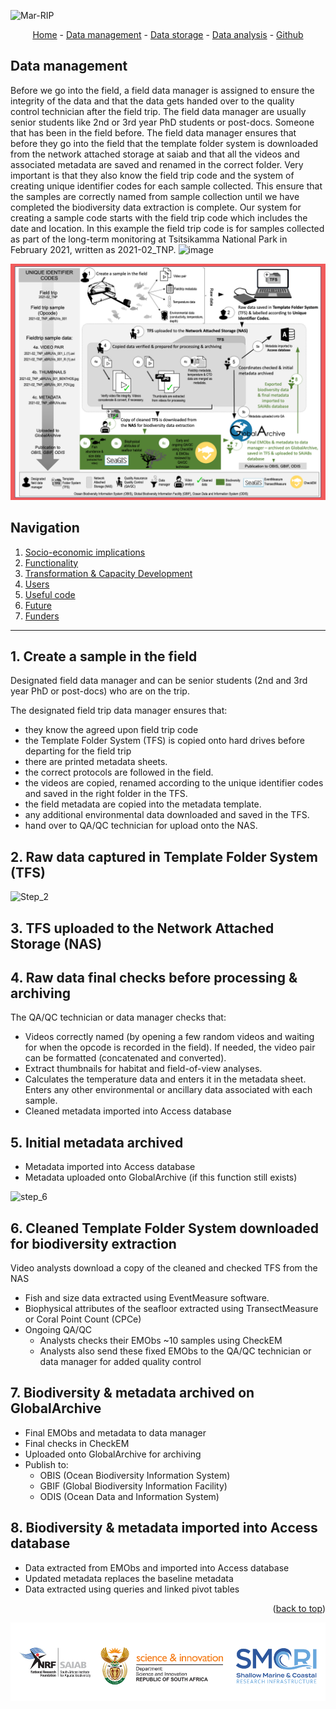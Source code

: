 <a name="readme-top"></a>

![Mar-RIP](/assets/img/marip.png)

<!-- <a href="https://aimeos.org/">
    <img src="/assets/img/nrf_saiab_cover.jpeg" alt="Logo" title="SAIAB" align="left" height="75" />
</a>

 <h1 align="left">Marine Remote Imagery Platform (MARIP) </h1>

The Marine Remote Imagery Platform (MARIP) provides scientists the opportunity to conduct ecological research on benthic biota across the continental shelf of South Africa, from the shallow subtidal to depths of 250 m.

![Mar-RIP no text](/assets/img/Mar-RIP_no_text.png)

-->

<div align="center">
<a href="https://nrf-saiab-marip.github.io/">Home</a> - 
<a href="https://nrf-saiab-marip.github.io/Data-management/">Data management</a> - 
<a href="https://nrf-saiab-marip.github.io/Data-management/">Data storage</a> - 
<a href="https://nrf-saiab-marip.github.io/Data-management/">Data analysis</a> - 
<a href="https://github.com/NRF-SAIAB-MARIP/NRF-SAIAB-MARIP.github.io/blob/8e2926f930f74cb2c400718b65b3329b13eaf4e5/README.md/">Github</a>
</div>

## Data management

Before we go into the field, a field data manager is assigned to ensure the integrity of the data and that the data gets handed over to the quality control technician after the field trip. The field data manager are usually senior students like 2nd or 3rd year PhD students or post-docs. Someone that has been in the field before. The field data manager ensures that before they go into the field that the template folder system is downloaded from the network attached storage at saiab and that all the videos and associated metadata are saved and renamed in the correct folder. Very important is that they also know the field trip code and the system of creating unique identifier codes for each sample collected. This ensure that the samples are correctly named from sample collection until we have completed the biodiversity data extraction is complete. Our system for creating a sample code starts with the field trip code which includes the date and location. In this example the field trip code is for samples collected as part of the long-term monitoring at Tsitsikamma National Park in February 2021, written as 2021-02_TNP.
![image](https://github.com/NRF-SAIAB-MARIP/Data-management/assets/155557651/321c811d-24ce-4dca-b6ed-5413d5d089d8)

![bruvs](/assets/img/bruvs_infographic.png)

## Navigation
1. [Socio-economic implications](https://nrf-saiab-marip.github.io/#socio-economic-implications)
2. [Functionality](https://nrf-saiab-marip.github.io/#functionality)
3. [Transformation & Capacity Development](https://nrf-saiab-marip.github.io/#transformation--capacity-development)
4. [Users](https://nrf-saiab-marip.github.io/#users)
5. [Useful code](https://nrf-saiab-marip.github.io/#useful-code)
6. [Future](https://nrf-saiab-marip.github.io/#future)
7. [Funders](https://nrf-saiab-marip.github.io/#funders)

***

## 1. Create a sample in the field

Designated field data manager and can be senior students (2nd and 3rd year PhD or post-docs) who are on the trip.

The designated field trip data manager ensures that:
- they know the agreed upon field trip code
- the Template Folder System (TFS) is copied onto hard drives before departing for the field trip
- there are printed metadata sheets.
- the correct protocols are followed in the field.
- the videos are copied, renamed according to the unique identifier codes and saved in the right folder in the TFS.
- the field metadata are copied into the metadata template.
- any additional environmental data downloaded and saved in the TFS.
- hand over to QA/QC technician for upload onto the NAS.

## 2. Raw data captured in Template Folder System (TFS)

![Step_2](https://github.com/NRF-SAIAB-MARIP/Data-management/assets/155557651/709a4e58-3da9-4619-837a-72840c8e5f03)

## 3. TFS uploaded to the Network Attached Storage (NAS)

## 4. Raw data final checks before processing & archiving

The QA/QC technician or data manager checks that:
- Videos correctly named (by opening a few random videos and waiting for when the opcode is recorded in the field). If needed, the video pair can be formatted (concatenated and converted). 
- Extract thumbnails for habitat and field-of-view analyses.
- Calculates the temperature data and enters it in the metadata sheet. Enters any other environmental or ancillary data associated with each sample. 
- Cleaned metadata imported into Access database

## 5. Initial metadata archived

- Metadata imported into Access database
- Metadata uploaded onto GlobalArchive (if this function still exists)

![step_6](https://github.com/NRF-SAIAB-MARIP/Data-management/assets/155557651/5fdf4ad3-c33b-496d-b322-e0b63a9b76b0)


## 6. Cleaned Template Folder System downloaded for biodiversity extraction

Video analysts download a copy of the cleaned and checked TFS from the NAS
- Fish and size data extracted using EventMeasure software.
- Biophysical attributes of the seafloor extracted using TransectMeasure or Coral Point Count (CPCe)
- Ongoing QA/QC
  - Analysts checks their EMObs ~10 samples using CheckEM
  - Analysts also send these fixed EMObs to the QA/QC technician or data manager for added quality control


## 7. Biodiversity & metadata archived on GlobalArchive

- Final EMObs and metadata to data manager
- Final checks in CheckEM
- Uploaded onto GlobalArchive for archiving
- Publish to:
  - OBIS (Ocean Biodiversity Information System)
  - GBIF (Global Biodiversity Information Facility)
  - ODIS (Ocean Data and Information System)

 ## 8. Biodiversity & metadata imported into Access database
 
- Data extracted from EMObs and imported into Access database
- Updated metadata replaces the baseline metadata
- Data extracted using queries and linked pivot tables

<p align="right">(<a href="#readme-top">back to top</a>)</p>

<img src="/assets/img/Footer.png" alt="Footer" title="footer" align="center"/>


